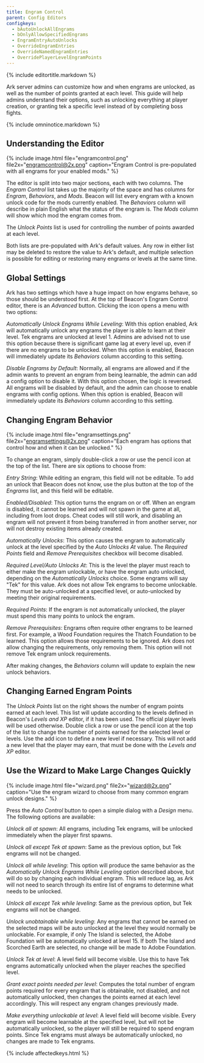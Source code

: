 ```yaml
---
title: Engram Control
parent: Config Editors
configkeys:
  - bAutoUnlockAllEngrams
  - bOnlyAllowSpecifiedEngrams
  - EngramEntryAutoUnlocks
  - OverrideEngramEntries
  - OverrideNamedEngramEntries
  - OverridePlayerLevelEngramPoints
---
```

{% include editortitle.markdown %}

Ark server admins can customize how and when engrams are unlocked, as well as the number of points granted at each level. This guide will help admins understand their options, such as unlocking everything at player creation, or granting tek a specific level instead of by completing boss fights.

{% include omninotice.markdown %}

## Understanding the Editor

{% include image.html file="engramcontrol.png" file2x="engramcontrol@2x.png" caption="Engram Control is pre-populated with all engrams for your enabled mods." %}

The editor is split into two major sections, each with two columns. The _Engram Control_ list takes up the majority of the space and has columns for _Engram_, _Behaviors_, and _Mods_. Beacon will list every engram with a known unlock code for the mods currently enabled. The _Behaviors_ column will describe in plain English what the status of the engram is. The _Mods_ column will show which mod the engram comes from.

The _Unlock Points_ list is used for controlling the number of points awarded at each level.

Both lists are pre-populated with Ark's default values. Any row in either list may be deleted to restore the value to Ark's default, and multiple selection is possible for editing or restoring many engrams or levels at the same time.

## Global Settings

Ark has two settings which have a huge impact on how engrams behave, so those should be understood first. At the top of Beacon's Engram Control editor, there is an _Advanced_ button. Clicking the icon opens a menu with two options:

_Automatically Unlock Engrams While Leveling_: With this option enabled, Ark will automatically unlock any engrams the player is able to learn at their level. Tek engrams are unlocked at level 1. Admins are advised not to use this option because there is significant game lag at every level up, even if there are no engrams to be unlocked. When this option is enabled, Beacon will immediately update its _Behaviors_ column according to this setting.

_Disable Engrams by Default_: Normally, all engrams are allowed and if the admin wants to prevent an engram from being learnable, the admin can add a config option to disable it. With this option chosen, the logic is reversed. All engrams will be disabled by default, and the admin can choose to enable engrams with config options. When this option is enabled, Beacon will immediately update its _Behaviors_ column according to this setting.

## Changing Engram Behavior

{% include image.html file="engramsettings.png" file2x="engramsettings@2x.png" caption="Each engram has options that control how and when it can be unlocked." %}

To change an engram, simply double-click a row or use the pencil icon at the top of the list. There are six options to choose from:

_Entry String_: While editing an engram, this field will not be editable. To add an unlock that Beacon does not know, use the plus button at the top of the _Engrams_ list, and this field will be editable.

_Enabled/Disabled_: This option turns the engram on or off. When an engram is disabled, it cannot be learned and will not spawn in the game at all, including from loot drops. Cheat codes will still work, and disabling an engram will not prevent it from being transferred in from another server, nor will not destroy existing items already created.

_Automatically Unlocks_: This option causes the engram to automatically unlock at the level specified by the _Auto Unlocks At_ value. The _Required Points_ field and _Remove Prerequisites_ checkbox will become disabled.

_Required Level/Auto Unlocks At_: This is the level the player must reach to either make the engram unlockable, or have the engram auto unlocked, depending on the _Automatically Unlocks_ choice. Some engrams will say "Tek" for this value. Ark does not allow Tek engrams to become unlockable. They must be auto-unlocked at a specified level, or auto-unlocked by meeting their original requirements.

_Required Points_: If the engram is not automatically unlocked, the player must spend this many points to unlock the engram.

_Remove Prerequisites_: Engrams often require other engrams to be learned first. For example, a Wood Foundation requires the Thatch Foundation to be learned. This option allows those requirements to be ignored. Ark does not allow changing the requirements, only removing them. This option will not remove Tek engram unlock requirements.

After making changes, the _Behaviors_ column will update to explain the new unlock behaviors.

## Changing Earned Engram Points

The _Unlock Points_ list on the right shows the number of engram points earned at each level. This list will update according to the levels defined in Beacon's _Levels and XP_ editor, if it has been used. The official player levels will be used otherwise. Double click a row or use the pencil icon at the top of the list to change the number of points earned for the selected level or levels. Use the add icon to define a new level if necessary. This will not add a new level that the player may earn, that must be done with the _Levels and XP_ editor.

## Use the Wizard to Make Large Changes Quickly

{% include image.html file="wizard.png" file2x="wizard@2x.png" caption="Use the engram wizard to choose from many common engram unlock designs." %}

Press the _Auto Control_ button to open a simple dialog with a _Design_ menu. The following options are available:

_Unlock all at spawn_: All engrams, including Tek engrams, will be unlocked immediately when the player first spawns.

_Unlock all except Tek at spawn_: Same as the previous option, but Tek engrams will not be changed.

_Unlock all while leveling_: This option will produce the same behavior as the _Automatically Unlock Engrams While Leveling_ option described above, but will do so by changing each individual engram. This will reduce lag, as Ark will not need to search through its entire list of engrams to determine what needs to be unlocked.

_Unlock all except Tek while leveling_: Same as the previous option, but Tek engrams will not be changed.

_Unlock unobtainable while leveling_: Any engrams that cannot be earned on the selected maps will be auto unlocked at the level they would normally be unlockable. For example, if only The Island is selected, the Adobe Foundation will be automatically unlocked at level 15. If both The Island and Scorched Earth are selected, no change will be made to Adobe Foundation.

_Unlock Tek at level_: A level field will become visible. Use this to have Tek engrams automatically unlocked when the player reaches the specified level.

_Grant exact points needed per level_: Computes the total number of engram points required for every engram that is obtainable, not disabled, and not automatically unlocked, then changes the points earned at each level accordingly. This will respect any engram changes previously made.

_Make everything unlockable at level_: A level field will become visible. Every engram will become learnable at the specified level, but will not be automatically unlocked, so the player will still be required to spend engram points. Since Tek engrams must always be automatically unlocked, no changes are made to Tek engrams.

{% include affectedkeys.html %}